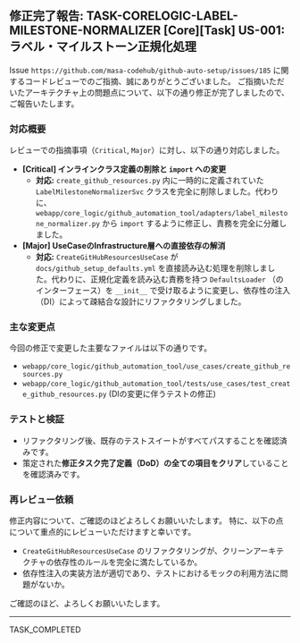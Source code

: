 ## 修正完了報告: TASK-CORELOGIC-LABEL-MILESTONE-NORMALIZER [Core][Task] US-001: ラベル・マイルストーン正規化処理

Issue `https://github.com/masa-codehub/github-auto-setup/issues/185` に関するコードレビューでのご指摘、誠にありがとうございました。
ご指摘いただいたアーキテクチャ上の問題点について、以下の通り修正が完了しましたので、ご報告いたします。

### 対応概要

レビューでの指摘事項（`Critical`, `Major`）に対し、以下の通り対応しました。

* **[Critical] インラインクラス定義の削除と `import` への変更**
    * **対応:** `create_github_resources.py` 内に一時的に定義されていた `LabelMilestoneNormalizerSvc` クラスを完全に削除しました。代わりに、`webapp/core_logic/github_automation_tool/adapters/label_milestone_normalizer.py` から `import` するように修正し、責務を完全に分離しました。
* **[Major] UseCaseのInfrastructure層への直接依存の解消**
    * **対応:** `CreateGitHubResourcesUseCase` が `docs/github_setup_defaults.yml` を直接読み込む処理を削除しました。代わりに、正規化定義を読み込む責務を持つ `DefaultsLoader` （のインターフェース）を `__init__` で受け取るように変更し、依存性の注入（DI）によって疎結合な設計にリファクタリングしました。

### 主な変更点

今回の修正で変更した主要なファイルは以下の通りです。

* `webapp/core_logic/github_automation_tool/use_cases/create_github_resources.py`
* `webapp/core_logic/github_automation_tool/tests/use_cases/test_create_github_resources.py` (DIの変更に伴うテストの修正)

### テストと検証

* リファクタリング後、既存のテストスイートがすべてパスすることを確認済みです。
* 策定された**修正タスク完了定義（DoD）の全ての項目をクリア**していることを確認済みです。

### 再レビュー依頼

修正内容について、ご確認のほどよろしくお願いいたします。
特に、以下の点について重点的にレビューいただけますと幸いです。

* `CreateGitHubResourcesUseCase` のリファクタリングが、クリーンアーキテクチャの依存性のルールを完全に満たしているか。
* 依存性注入の実装方法が適切であり、テストにおけるモックの利用方法に問題がないか。

ご確認のほど、よろしくお願いいたします。

---
TASK_COMPLETED
